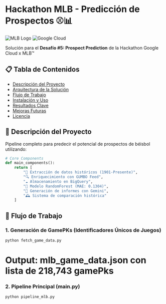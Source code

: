 # Hackathon MLB - Predicción de Prospectos ⚾📊

![MLB Logo](https://upload.wikimedia.org/wikipedia/commons/a/a6/Major_League_Baseball_logo.svg)
![Google Cloud](https://logowik.com/content/uploads/images/google-cloud.jpg)

Solución para el **Desafío #5: Prospect Prediction** de la Hackathon Google Cloud x MLB™

## 📋 Tabla de Contenidos
- [Descripción del Proyecto](#-descripción-del-proyecto)
- [Arquitectura de la Solución](#-arquitectura-de-la-solución)
- [Flujo de Trabajo](#-flujo-de-trabajo)
- [Instalación y Uso](#-instalación-y-uso)
- [Resultados Clave](#-resultados-clave)
- [Mejoras Futuras](#-mejoras-futuras)
- [Licencia](#-licencia)

## 🚀 Descripción del Proyecto
Pipeline completo para predecir el potencial de prospectos de béisbol utilizando:

```python
# Core Components
def main_components():
    return [
        "📂 Extracción de datos históricos (1901-Presente)",
        "🔍 Enriquecimiento con GUMBO Feed",
        "☁️ Almacenamiento en BigQuery", 
        "🤖 Modelo RandomForest (MAE: 0.1304)",
        "📝 Generación de informes con Gemini",
        "🕰️ Sistema de comparación histórica"
    ]
```
## 🔄 Flujo de Trabajo

### 1. Generación de GamePKs (Identificadores Únicos de Juegos)
```python fetch_game_data.py```

# Output: mlb_game_data.json con lista de 218,743 gamePks

### 2. Pipeline Principal (main.py)
```python pipeline_mlb.py```

